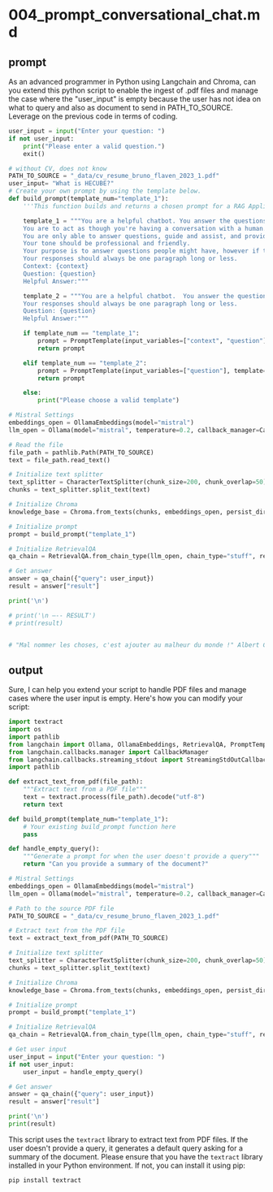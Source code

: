 # 004_prompt_conversational_chat.md

## prompt
As an advanced programmer in Python using Langchain and Chroma, can you extend this python script to enable the ingest of .pdf files and manage the case where the "user_input" is empty because the user has not idea on what to query and also as document to send in PATH_TO_SOURCE.
Leverage on the previous code in terms of coding.

```python
user_input = input("Enter your question: ")
if not user_input:
    print("Please enter a valid question.")
    exit()

# without CV, does not know
PATH_TO_SOURCE = "_data/cv_resume_bruno_flaven_2023_1.pdf"
user_input= "What is HECUBE?"
# Create your own prompt by using the template below.
def build_prompt(template_num="template_1"):
    '''This function builds and returns a chosen prompt for a RAG Application with context and a normal LLM Run without'''

    template_1 = """You are a helpful chatbot. You answer the questions of the users giving a lot of details based on what you find in the context.
    You are to act as though you're having a conversation with a human.
    You are only able to answer questions, guide and assist, and provide recommendations to users. You cannot perform any other tasks outside of this.
    Your tone should be professional and friendly.
    Your purpose is to answer questions people might have, however if the question is unethical you can choose not to answer it.
    Your responses should always be one paragraph long or less.
    Context: {context}
    Question: {question}
    Helpful Answer:"""

    template_2 = """You are a helpful chatbot.  You answer the questions of the users giving a lot of details based on what you find in the context.
    Your responses should always be one paragraph long or less.
    Question: {question}
    Helpful Answer:"""

    if template_num == "template_1":
        prompt = PromptTemplate(input_variables=["context", "question"], template=template_1)
        return prompt

    elif template_num == "template_2":
        prompt = PromptTemplate(input_variables=["question"], template=template_2)
        return prompt

    else:
        print("Please choose a valid template")

# Mistral Settings
embeddings_open = OllamaEmbeddings(model="mistral")
llm_open = Ollama(model="mistral", temperature=0.2, callback_manager=CallbackManager([StreamingStdOutCallbackHandler()]))

# Read the file
file_path = pathlib.Path(PATH_TO_SOURCE)
text = file_path.read_text()

# Initialize text splitter
text_splitter = CharacterTextSplitter(chunk_size=200, chunk_overlap=50)
chunks = text_splitter.split_text(text)

# Initialize Chroma
knowledge_base = Chroma.from_texts(chunks, embeddings_open, persist_directory="./chroma_db_conversational_chat")

# Initialize prompt
prompt = build_prompt("template_1")

# Initialize RetrievalQA
qa_chain = RetrievalQA.from_chain_type(llm_open, chain_type="stuff", retriever=knowledge_base.as_retriever(), chain_type_kwargs={"prompt": prompt})

# Get answer
answer = qa_chain({"query": user_input})
result = answer["result"]

print('\n')

# print('\n –-- RESULT')
# print(result)


# "Mal nommer les choses, c'est ajouter au malheur du monde !" Albert Camus

```


## output

Sure, I can help you extend your script to handle PDF files and manage cases where the user input is empty. Here's how you can modify your script:

```python
import textract
import os
import pathlib
from langchain import Ollama, OllamaEmbeddings, RetrievalQA, PromptTemplate, CharacterTextSplitter, Chroma
from langchain.callbacks.manager import CallbackManager
from langchain.callbacks.streaming_stdout import StreamingStdOutCallbackHandler
import pathlib

def extract_text_from_pdf(file_path):
    """Extract text from a PDF file"""
    text = textract.process(file_path).decode("utf-8")
    return text

def build_prompt(template_num="template_1"):
    # Your existing build_prompt function here
    pass

def handle_empty_query():
    """Generate a prompt for when the user doesn't provide a query"""
    return "Can you provide a summary of the document?"

# Mistral Settings
embeddings_open = OllamaEmbeddings(model="mistral")
llm_open = Ollama(model="mistral", temperature=0.2, callback_manager=CallbackManager([StreamingStdOutCallbackHandler()]))

# Path to the source PDF file
PATH_TO_SOURCE = "_data/cv_resume_bruno_flaven_2023_1.pdf"

# Extract text from the PDF file
text = extract_text_from_pdf(PATH_TO_SOURCE)

# Initialize text splitter
text_splitter = CharacterTextSplitter(chunk_size=200, chunk_overlap=50)
chunks = text_splitter.split_text(text)

# Initialize Chroma
knowledge_base = Chroma.from_texts(chunks, embeddings_open, persist_directory="./chroma_db_conversational_chat")

# Initialize prompt
prompt = build_prompt("template_1")

# Initialize RetrievalQA
qa_chain = RetrievalQA.from_chain_type(llm_open, chain_type="stuff", retriever=knowledge_base.as_retriever(), chain_type_kwargs={"prompt": prompt})

# Get user input
user_input = input("Enter your question: ")
if not user_input:
    user_input = handle_empty_query()

# Get answer
answer = qa_chain({"query": user_input})
result = answer["result"]

print('\n')
print(result)
```

This script uses the `textract` library to extract text from PDF files. If the user doesn't provide a query, it generates a default query asking for a summary of the document. Please ensure that you have the `textract` library installed in your Python environment. If not, you can install it using pip:

```bash
pip install textract
```
